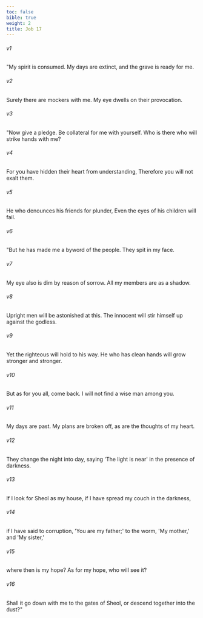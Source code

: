 ```yaml
---
toc: false
bible: true
weight: 2
title: Job 17
---
```




###### v1 
"My spirit is consumed. My days are extinct, and the grave is ready for me. 

###### v2 
Surely there are mockers with me. My eye dwells on their provocation. 

###### v3 
"Now give a pledge. Be collateral for me with yourself. Who is there who will strike hands with me? 

###### v4 
For you have hidden their heart from understanding, Therefore you will not exalt them. 

###### v5 
He who denounces his friends for plunder, Even the eyes of his children will fail. 

###### v6 
"But he has made me a byword of the people. They spit in my face. 

###### v7 
My eye also is dim by reason of sorrow. All my members are as a shadow. 

###### v8 
Upright men will be astonished at this. The innocent will stir himself up against the godless. 

###### v9 
Yet the righteous will hold to his way. He who has clean hands will grow stronger and stronger. 

###### v10 
But as for you all, come back. I will not find a wise man among you. 

###### v11 
My days are past. My plans are broken off, as are the thoughts of my heart. 

###### v12 
They change the night into day, saying 'The light is near' in the presence of darkness. 

###### v13 
If I look for Sheol as my house, if I have spread my couch in the darkness, 

###### v14 
if I have said to corruption, 'You are my father;' to the worm, 'My mother,' and 'My sister,' 

###### v15 
where then is my hope? As for my hope, who will see it? 

###### v16 
Shall it go down with me to the gates of Sheol, or descend together into the dust?"
